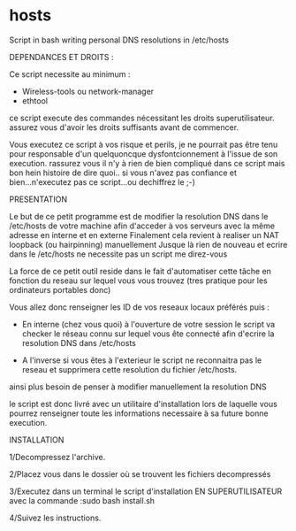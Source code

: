 # hosts
Script in bash writing personal DNS resolutions in /etc/hosts 



DEPENDANCES ET DROITS : 

Ce script necessite au minimum : 
- Wireless-tools ou network-manager
- ethtool

ce script execute des commandes nécessitant les droits superutilisateur. 
assurez vous d'avoir les droits suffisants avant de commencer.

Vous executez ce script à vos risque et perils, je ne pourrait pas être tenu pour responsable
d'un quelquoncque dysfontcionnement à l'issue de son execution.
rassurez vous il n'y à rien de bien compliqué dans ce script mais bon hein histoire de dire quoi..
si vous n'avez pas confiance et bien...n'executez pas ce script...ou dechiffrez le ;-)


PRESENTATION

Le but de ce petit programme est de modifier la resolution DNS dans le /etc/hosts de votre machine afin d'acceder à vos serveurs avec la même adresse en interne et en externe
Finalement cela revient à realiser un NAT loopback (ou hairpinning) manuellement
Jusque là rien de nouveau et ecrire dans le /etc/hosts ne necessite pas un script me direz-vous

La force de ce petit outil reside dans le fait d'automatiser cette tâche en fonction du reseau sur lequel vous vous trouvez (tres pratique pour les ordinateurs portables donc)



Vous allez donc renseigner les ID de vos reseaux locaux préférés puis : 

- En interne (chez vous quoi) à l'ouverture de votre session le script va checker le réseau connu sur lequel vous ête connecté afin d'ecrire la resolution DNS dans /etc/hosts

- A l'inverse si vous êtes à l'exterieur le script ne reconnaitra pas le reseau et supprimera cette resolution du fichier /etc/hosts.

ainsi plus besoin de penser à modifier manuellement la resolution DNS

le script est donc livré avec un utilitaire d'installation lors de laquelle vous pourrez renseigner toute les informations necessaire à sa future bonne execution.



INSTALLATION

1/Decompressez l'archive.

2/Placez vous dans le dossier où se trouvent les fichiers decompressés

3/Executez dans un terminal le script d'installation EN SUPERUTILISATEUR avec la commande :sudo bash install.sh

4/Suivez les instructions.






